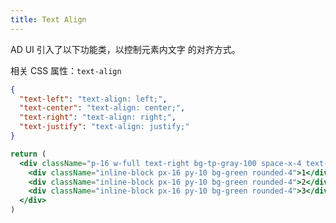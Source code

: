 ```yaml
---
title: Text Align
---
```


AD UI 引入了以下功能类，以控制元素内文字 的对齐方式。

相关 CSS 属性：`text-align`

```json classes
{
  "text-left": "text-align: left;",
  "text-center": "text-align: center;",
  "text-right": "text-align: right;",
  "text-justify": "text-align: justify;"
}
```

```jsx acss
return (
  <div className="p-16 w-full text-right bg-tp-gray-100 space-x-4 text-white rounded-4">
    <div className="inline-block px-16 py-10 bg-green rounded-4">1</div>
    <div className="inline-block px-16 py-10 bg-green rounded-4">2</div>
    <div className="inline-block px-16 py-10 bg-green rounded-4">3</div>
  </div>
)
```
